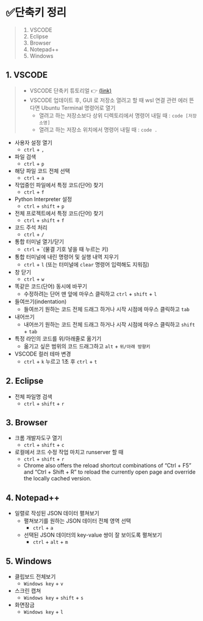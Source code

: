 # ✅단축키 정리

> 1. VSCODE
> 2. Eclipse
> 3. Browser
> 4. Notepad++
> 5. Windows



## 1. VSCODE

> - VSCODE 단축키 튜토리얼 👉 [(link)](https://demun.github.io/vscode-tutorial/shortcuts/)
> - VSCODE 업데이트 후, GUI 로 저장소 열려고 할 때 wsl 연결 관련 에러 뜬다면 Ubuntu Terminal 명령어로 열기
>   - 열려고 하는 저장소보다 상위 디렉토리에서 명령어 내릴 때 : `code [저장소명]`
>   - 열려고 하는 저장소 위치에서 명령어 내릴 때 : `code .`  

- 사용자 설정 열기
  - `ctrl` + `,`
- 파일 검색
  - `ctrl` + `p`
- 해당 파일 코드 전체 선택
  - `ctrl` + `a`
- 작업중인 파일에서 특정 코드(단어) 찾기
  - `ctrl` + `f`
- Python Interpreter 설정
  - `ctrl` + `shift` + `p`
- 전체 프로젝트에서 특정 코드(단어) 찾기
  - `ctrl` + `shift` + `f`
- 코드 주석 처리
  - `ctrl` + `/`
- 통합 터미널 열기/닫기
  - `ctrl` + `(물결 기호 넣을 때 누르는 키)
- 통합 터미널에 내린 명령어 및 실행 내역 지우기
  - `ctrl` + `l` (또는 터미널에 `clear` 명령어 입력해도 지워짐)
- 창 닫기
  - `ctrl` + `w`
- 똑같은 코드(단어) 동시에 바꾸기
  - 수정하려는 단어 맨 앞에 마우스 클릭하고 `ctrl` + `shift` + `l`
- 들여쓰기(indentation)
  - 들여쓰기 원하는 코드 전체 드래그 하거나 시작 시점에 마우스 클릭하고 `tab`
- 내어쓰기
  - 내어쓰기 원하는 코드 전체 드래그 하거나 시작 시점에 마우스 클릭하고 `shift` + `tab`
- 특정 라인의 코드를 위/아래줄로 옮기기
  - 옮기고 싶은 범위의 코드 드래그하고 `alt` + `위/아래 방향키`
- VSCODE 컬러 테마 변경
  - `ctrl` + `k` 누르고 1초 후 `ctrl` + `t`



## 2. Eclipse

- 전체 파일명 검색
  - `ctrl` + `shift` + `r`



## 3. Browser

- 크롬 개발자도구 열기
  - `ctrl` + `shift` + `c`
- 로컬에서 코드 수정 작업 마치고 runserver 할 때
  - `ctrl` + `shift` + `r`
  - Chrome also offers the reload shortcut combinations of “Ctrl + F5” and “Ctrl + Shift + R” to reload the currently open page and override the locally cached version.



## 4. Notepad++

- 일렬로 작성된 JSON 데이터 펼쳐보기
  - 펼쳐보기를 원하는 JSON 데이터 전체 영역 선택
    - `ctrl` + `a`
  - 선택된 JSON 데이터의 key-value 쌍이 잘 보이도록 펼쳐보기
    - `ctrl` + `alt` + `m`



## 5. Windows

- 클립보드 전체보기
  - `Windows key` + `v`
- 스크린 캡쳐
  - `Windows key` + `shift` + `s`
- 화면잠금
  - `Windows key` + `l`
